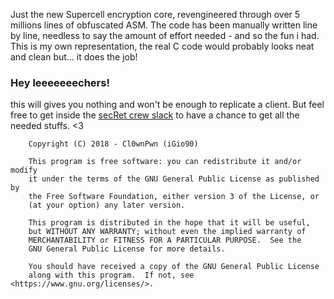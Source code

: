 Just the new Supercell encryption core, revengineered through over 5 millions lines of obfuscated ASM.
The code has been manually written line by line, needless to say the amount of effort needed - and so the fun i had.
This is my own representation, the real C code would probably looks neat and clean but... it does the job!


### Hey leeeeeeechers!

this will gives you nothing and won't be enough to replicate a client. 
But feel free to get inside the [secRet crew slack](https://join.slack.com/t/resecret/shared_invite/enQtMzc1NTg4MzE3NjA1LTlkNzYxNTIwYTc2ZTYyOWY1MTQ1NzBiN2ZhYjQwYmY0ZmRhODQ0NDE3NmRmZjFiMmE1MDYwNWJlNDVjZDcwNGE) to have a chance to get all 
the needed stuffs. <3
 
 
```$text
    Copyright (C) 2018 - Cl0wnPwn (iGio90)

    This program is free software: you can redistribute it and/or modify
    it under the terms of the GNU General Public License as published by
    the Free Software Foundation, either version 3 of the License, or
    (at your option) any later version.

    This program is distributed in the hope that it will be useful,
    but WITHOUT ANY WARRANTY; without even the implied warranty of
    MERCHANTABILITY or FITNESS FOR A PARTICULAR PURPOSE.  See the
    GNU General Public License for more details.

    You should have received a copy of the GNU General Public License
    along with this program.  If not, see <https://www.gnu.org/licenses/>.

```